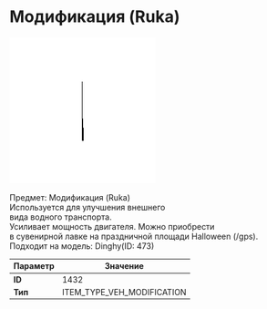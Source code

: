 # Модификация (Ruka)

![Item Image](../img/1432.webp?raw=true)

Предмет: Модификация (Ruka)<br>Используется для улучшения внешнего <br>вида водного транспорта.<br>Усиливает мощность двигателя. Можно приобрести<br>в сувенирной лавке на праздничной площади Halloween (/gps).<br>Подходит на модель: Dinghy(ID: 473)


| Параметр | Значение |
|----------|----------|
| **ID** | 1432 |
| **Тип** | ITEM_TYPE_VEH_MODIFICATION |

